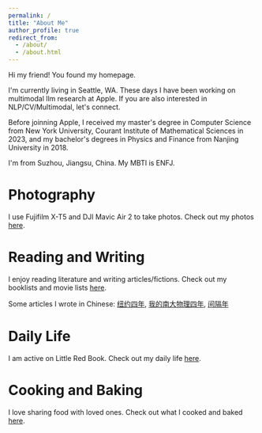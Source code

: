 ```yaml
---
permalink: /
title: "About Me"
author_profile: true
redirect_from: 
  - /about/
  - /about.html
---
```


Hi my friend! You found my homepage.

I'm currently living in Seattle, WA. These days I have been working on multimodal llm research at Apple. If you are also interested in NLP/CV/Multimodal, let's connect.

Before joinning Apple, I received my master's degree in Computer Science from New York University, Courant Institute of Mathematical Sciences in 2023, and my bachelor's degrees in Physics and Finance from Nanjing University in 2018.

I'm from Suzhou, Jiangsu, China. My MBTI is ENFJ.


Photography
======
I use Fujifilm X-T5 and DJI Mavic Air 2 to take photos. Check out my photos [here](https://www.instagram.com/yusu.photography?igshid=MmIzYWVlNDQ5Yg%3D%3D).

Reading and Writing
======
I enjoy reading literature and writing articles/fictions. Check out my booklists and movie lists [here](https://www.douban.com/people/175474535/?_i=9314726DuUjTuu).

Some articles I wrote in Chinese: [纽约四年](https://www.douban.com/note/842247099/?dt_dapp=1), [我的南大物理四年](https://www.douban.com/note/842247099/?dt_dapp=1), [间隔年](https://www.douban.com/note/842650162/?dt_dapp=1)

Daily Life
======
I am active on Little Red Book. Check out my daily life [here](https://www.xiaohongshu.com/user/profile/5659625b03eb840671550451).

Cooking and Baking
======
I love sharing food with loved ones. Check out what I cooked and baked [here](https://m.xiachufang.com/cook/125422777/).


